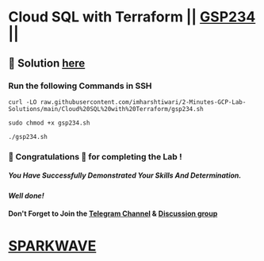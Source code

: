 # Cloud SQL with Terraform || [GSP234](https://www.cloudskillsboost.google/focuses/1215?parent=catalog) ||

## 🔑 Solution [here](https://www.youtube.com/@sparkwave.01)

### Run the following Commands in SSH
```
curl -LO raw.githubusercontent.com/imharshtiwari/2-Minutes-GCP-Lab-Solutions/main/Cloud%20SQL%20with%20Terraform/gsp234.sh

sudo chmod +x gsp234.sh

./gsp234.sh
```

### 🐼 Congratulations 🎉 for completing the Lab !

##### *You Have Successfully Demonstrated Your Skills And Determination.*

#### *Well done!*

#### Don't Forget to Join the [Telegram Channel](https://t.me/sparkwave.01) & [Discussion group](https://t.me/sparkwave.01chats)

# [SPARKWAVE](https://www.youtube.com/@sparkwave.01)

